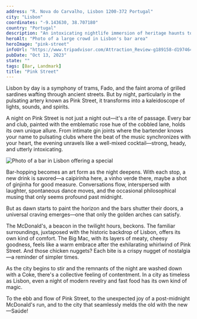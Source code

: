```yaml
---
address: "R. Nova do Carvalho, Lisbon 1200-372 Portugal"
city: "Lisbon"
coordinates: "-9.143630, 38.707180"
country: "Portugal"
description: "An intoxicating nightlife immersion of heritage haunts to neon-lit clubs"
heroAlt: "Photo of a large crowd in Lisbon's bar area"
heroImage: "pink-street"
infoUrl: "https://www.tripadvisor.com/Attraction_Review-g189158-d19746498-Reviews-The_Pink_Street-Lisbon_Lisbon_District_Central_Portugal.html"
pubDate: "Oct 13, 2023"
state: ""
tags: [Bar, Landmark]
title: "Pink Street"
---
```


Lisbon by day is a symphony of trams, Fado, and the faint aroma of grilled sardines wafting through ancient streets. But by night, particularly in the pulsating artery known as Pink Street, it transforms into a kaleidoscope of lights, sounds, and spirits.

A night on Pink Street is not just a night out—it's a rite of passage. Every bar and club, painted with the emblematic rose hue of the cobbled lane, holds its own unique allure. From intimate gin joints where the bartender knows your name to pulsating clubs where the beat of the music synchronizes with your heart, the evening unravels like a well-mixed cocktail—strong, heady, and utterly intoxicating.

![Photo of a bar in Lisbon offering a special](/public/pink-street-bar.jpg)

Bar-hopping becomes an art form as the night deepens. With each stop, a new drink is savored—a caipirinha here, a vinho verde there, maybe a shot of ginjinha for good measure. Conversations flow, interspersed with laughter, spontaneous dance moves, and the occasional philosophical musing that only seems profound past midnight.

But as dawn starts to paint the horizon and the bars shutter their doors, a universal craving emerges—one that only the golden arches can satisfy.

The McDonald's, a beacon in the twilight hours, beckons. The familiar surroundings, juxtaposed with the historic backdrop of Lisbon, offers its own kind of comfort. The Big Mac, with its layers of meaty, cheesy goodness, feels like a warm embrace after the exhilarating whirlwind of Pink Street. And those chicken nuggets? Each bite is a crispy nugget of nostalgia—a reminder of simpler times.

As the city begins to stir and the remnants of the night are washed down with a Coke, there's a collective feeling of contentment. In a city as timeless as Lisbon, even a night of modern revelry and fast food has its own kind of magic.

To the ebb and flow of Pink Street, to the unexpected joy of a post-midnight McDonald's run, and to the city that seamlessly melds the old with the new—Saúde!
